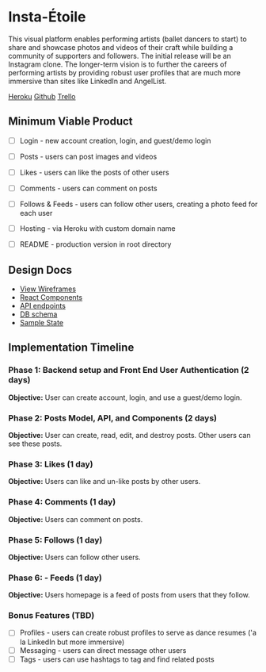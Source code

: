 # Insta-Étoile 

This visual platform enables performing artists (ballet dancers to start) to share and showcase photos and videos of their craft while building a community of supporters and followers. The initial release will be an Instagram clone. The longer-term vision is to further the careers of performing artists by providing robust user profiles that are much more immersive than sites like LinkedIn and AngelList.

[Heroku](https://lit-mesa-39574.herokuapp.com)
[Github](https://github.com/chrisbrickey/fullstack-clone-1)
[Trello](https://trello.com/b/uhBuM9rx/etoile-working-title)


## Minimum Viable Product

- [ ] Login - new account creation, login, and guest/demo login
- [ ] Posts - users can post images and videos
- [ ] Likes - users can like the posts of other users
- [ ] Comments - users can comment on posts
- [ ] Follows & Feeds - users can follow other users, creating a photo feed for each user
- [ ] Hosting - via Heroku with custom domain name
- [ ] README - production version in root directory


## Design Docs

* [View Wireframes][wireframes]
* [React Components][components]
* [API endpoints][api-endpoints]
* [DB schema][schema]
* [Sample State][sample-state]

[wireframes]: wireframes
[components]: component-hierarchy.md
[sample-state]: sample-state.md
[api-endpoints]: api-endpoints.md
[schema]: schema.md


## Implementation Timeline

### Phase 1: Backend setup and Front End User Authentication (2 days)

**Objective:** User can create account, login, and use a guest/demo login.

### Phase 2: Posts Model, API, and Components (2 days)

**Objective:** User can create, read, edit, and destroy posts. Other users can see these posts.

### Phase 3: Likes (1 day)

**Objective:** Users can like and un-like posts by other users.

### Phase 4: Comments (1 day)

**Objective:** Users can comment on posts.

### Phase 5: Follows (1 day)

**Objective:** Users can follow other users.

### Phase 6: - Feeds (1 day)

**Objective:** Users homepage is a feed of posts from users that they follow.


### Bonus Features (TBD)
- [ ] Profiles - users can create robust profiles to serve as dance resumes ('a la LinkedIn but more immersive)
- [ ] Messaging - users can direct message other users
- [ ] Tags - users can use hashtags to tag and find related posts
